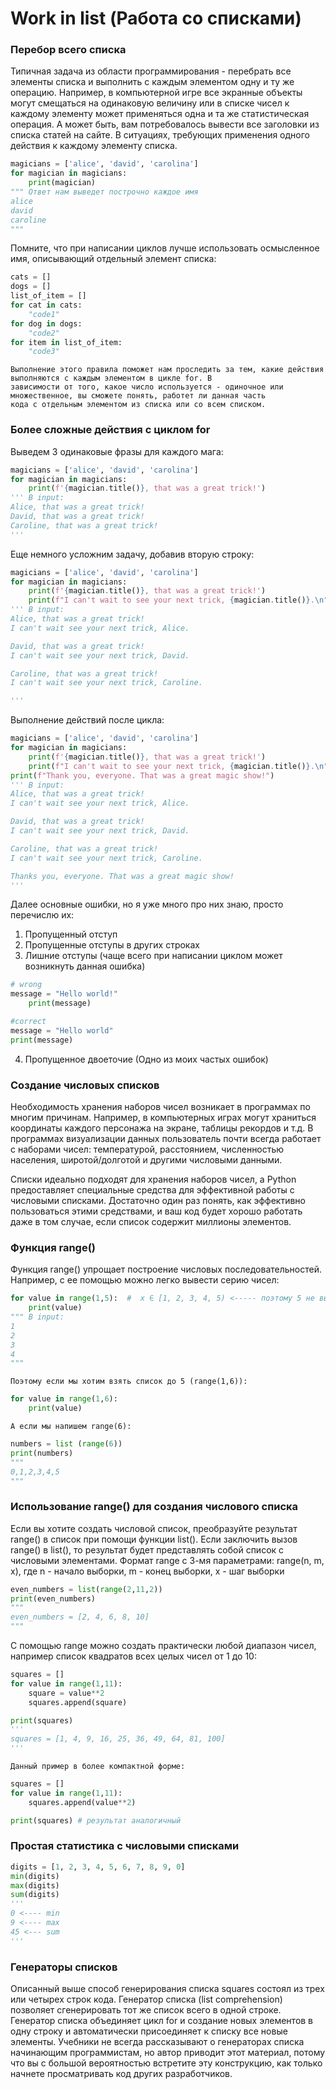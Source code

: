 # Work in list (Работа со списками)

### Перебор всего списка
Типичная задача из области программирования - перебрать все элементы списка и выполнить с каждым элементом одну и ту же 
операцию. Например, в компьютерной игре все экранные объекты могут смещаться на одинаковую величину или в списке чисел
к каждому элементу может применяться одна и та же статистическая операция. А может быть, вам потребовалось вывести все 
заголовки из списка статей на сайте. В ситуациях, требующих применения одного действия к каждому элементу списка.  
```python
magicians = ['alice', 'david', 'carolina']
for magician in magicians:
    print(magician)
""" Ответ нам выведет построчно каждое имя
alice
david
caroline
"""
```

Помните, что при написании циклов лучше использовать осмысленное имя, описывающий отдельный элемент списка:
```python
cats = []
dogs = []
list_of_item = []
for cat in cats:
    "code1"
for dog in dogs:
    "code2"
for item in list_of_item:
    "code3"
```
```
Выполнение этого правила поможет нам проследить за тем, какие действия выполняются с каждым элементом в цикле for. В 
зависимости от того, какое число используется - одиночное или множественное, вы сможете понять, работет ли данная часть
кода с отдельным элементом из списка или со всем списком. 
```

### Более сложные действия с циклом for

Выведем 3 одинаковые фразы для каждого мага:
```python
magicians = ['alice', 'david', 'carolina']
for magician in magicians:
    print(f'{magician.title()}, that was a great trick!')
''' В input:
Alice, that was a great trick!
David, that was a great trick!
Caroline, that was a great trick!
'''
```

Еще немного усложним задачу, добавив вторую строку:
```python
magicians = ['alice', 'david', 'carolina']
for magician in magicians:
    print(f'{magician.title()}, that was a great trick!')
    print(f"I can't wait to see your next trick, {magician.title()}.\n")
''' В input:
Alice, that was a great trick!
I can't wait see your next trick, Alice.

David, that was a great trick!
I can't wait see your next trick, David.

Caroline, that was a great trick!
I can't wait see your next trick, Caroline.

'''
```

Выполнение действий после цикла:
```python
magicians = ['alice', 'david', 'carolina']
for magician in magicians:
    print(f'{magician.title()}, that was a great trick!')
    print(f"I can't wait to see your next trick, {magician.title()}.\n")
print(f"Thank you, everyone. That was a great magic show!")
''' В input:
Alice, that was a great trick!
I can't wait see your next trick, Alice.

David, that was a great trick!
I can't wait see your next trick, David.

Caroline, that was a great trick!
I can't wait see your next trick, Caroline.

Thanks you, everyone. That was a great magic show!
'''
```

Далее основные ошибки, но я уже много про них знаю, просто перечислю их: 
1) Пропущенный отступ
2) Пропущенные отступы в других строках
3) Лишние отступы (чаще всего при написании циклом может возникнуть данная ошибка)
```python
# wrong
message = "Hello world!"
    print(message)
```
```python
#correct
message = "Hello world"
print(message)
```
4) Пропущенное двоеточие (Одно из моих частых ошибок)

### Создание числовых списков 

Необходимость хранения наборов чисел возникает в программах по многим причинам. Например, в компьютерных играх могут 
храниться координаты каждого персонажа на экране, таблицы рекордов и т.д. В программах визуализации данных пользователь
почти всегда работает с наборами чисел: температурой, расстоянием, численностью населения, широтой/долготой и другими 
числовыми данными.

Списки идеально подходят для хранения наборов чисел, а Python предоставляет специальные средства для эффективной работы 
с числовыми списками. Достаточно один раз понять, как эффективно пользоваться этими средствами, и ваш код будет хорошо 
работать даже в том случае, если список содержит миллионы элементов.

### Функция range()
Функция range() упрощает построение числовых последовательностей. Например, с ее помощью можно легко вывести серию 
чисел:

```python
for value in range(1,5):  #  x ∈ [1, 2, 3, 4, 5) <----- поэтому 5 не выводиться 
    print(value)
""" В input:
1
2
3
4
"""
```
```
Поэтому если мы хотим взять список до 5 (range(1,6)):
```
```python
for value in range(1,6):
    print(value)
```
```
А если мы напишем range(6):
```
```python
numbers = list (range(6))
print(numbers)
"""
0,1,2,3,4,5
"""
```
### Использование range() для создания числового списка

Если вы хотите создать числовой список, преобразуйте результат range() в список при помощи функции list(). Если 
заключить вызов range() в list(), то результат будет представлять собой список с числовыми элементами.
Формат range с 3-мя параметрами: range(n, m, x), где n - начало выборки, m - конец выборки, x - шаг выборки
```python
even_numbers = list(range(2,11,2))
print(even_numbers)
"""
even_numbers = [2, 4, 6, 8, 10]
"""
```

С помощью range можно создать практически любой диапазон чисел, например список квадратов всех целых чисел от 1 до 10:
```python
squares = []
for value in range(1,11):
    square = value**2
    squares.append(square)

print(squares)
'''
squares = [1, 4, 9, 16, 25, 36, 49, 64, 81, 100]
'''
```
```
Данный пример в более компактной форме:
```
```python
squares = []
for value in range(1,11):
    squares.append(value**2)

print(squares) # результат аналогичный
```

### Простая статистика с числовыми списками

```python
digits = [1, 2, 3, 4, 5, 6, 7, 8, 9, 0]
min(digits)
max(digits)
sum(digits)
'''
0 <---- min
9 <---- max
45 <--- sum
'''
```

### Генераторы списков 
Описанный выше способ генерирования списка squares состоял из трех или четырех строк кода. Генератор списка (list 
comprehension) позволяет сгенерировать тот же список всего в одной строке. Генератор списка объединяет цикл for и 
создание новых элементов в одну строку и автоматически присоединяет к списку все новые элементы. Учебники не всегда
рассказывают о генераторах списка начинающим программистам, но автор приводит этот материал, потому что вы с большой 
вероятностью встретите эту конструкцию, как только начнете просматривать код других разработчиков.
